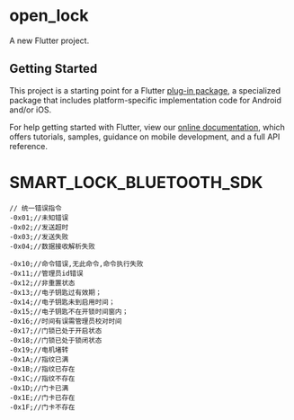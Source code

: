 # open_lock

A new Flutter project.

## Getting Started

This project is a starting point for a Flutter
[plug-in package](https://flutter.dev/developing-packages/),
a specialized package that includes platform-specific implementation code for
Android and/or iOS.

For help getting started with Flutter, view our 
[online documentation](https://flutter.dev/docs), which offers tutorials, 
samples, guidance on mobile development, and a full API reference.

# SMART_LOCK_BLUETOOTH_SDK

```
// 统一错误指令
-0x01;//未知错误
-0x02;//发送超时
-0x03;//发送失败
-0x04;//数据接收解析失败

-0x10;//命令错误,无此命令,命令执行失败
-0x11;//管理员id错误
-0x12;//非重置状态
-0x13;//电子钥匙过有效期；
-0x14;//电子钥匙未到启用时间；
-0x15;//电子钥匙不在开锁时间窗内；
-0x16;//时间有误需管理员校对时间
-0x17;//门锁已处于开启状态
-0x18;//门锁已处于锁闭状态
-0x19;//电机堵转
-0x1A;//指纹已满
-0x1B;//指纹已存在
-0x1C;//指纹不存在
-0x1D;//门卡已满
-0x1E;//门卡已存在
-0x1F;//门卡不存在
```